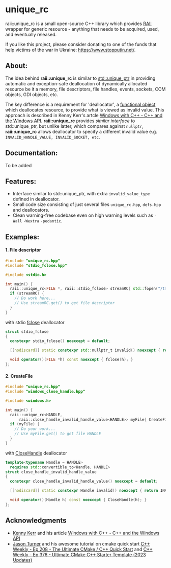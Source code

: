 # unique_rc


raii::unique_rc is a small open-source C++ library which provides [RAII](https://https://en.cppreference.com/w/cpp/language/raii) wrapper for generic resource - anything that needs to be acquired, used, and eventually released.

If you like this project, please consider donating to one of the funds
that help victims of the war in Ukraine: <https://www.stopputin.net/>.

## About:


The idea behind **raii::unique_rc** is similar to [std::unique_ptr](https://en.cppreference.com/w/cpp/memory/unique_ptr) in providing automatic and exception-safe deallocation of dynamically allocated resource be it a memory, file descriptors, file handles, events, sockets, COM objects, GDI objects, etc.

The key difference is a requirement for 'deallocator', a [functional object](https://en.cppreference.com/w/cpp/named_req/FunctionObject) which deallocates resource, to provide what is viewed as invalid value. This approach is described in Kenny Kerr's artcle [Windows with C++ - C++ and the Windows API](https://learn.microsoft.com/en-us/archive/msdn-magazine/2011/july/msdn-magazine-windows-with-c-c-and-the-windows-api). **raii::unique_rc** provides *similar interface* to std::unique_ptr, but unlike latter, which compares against `nullptr`, **raii::unique_rc** allows deallocator to specify a different invalid value e.g. `INVALID_HANDLE_VALUE, INVALID_SOCKET, etc`.

## Documentation:


To be added

## Features:

- Interface similar to std::unique_ptr, with extra `invalid_value_type` defined in deallocator.
- Small code size consisting of just several files `unique_rc.hpp`, `defs.hpp` and deallocators.
- Clean warning-free codebase even on high warning levels such as `-Wall` `-Wextra` `-pedantic`.

## Examples:

#### 1. File descriptor

``` c++
#include "unique_rc.hpp"
#include "stdio_fclose.hpp"

#include <stdio.h>

int main() {
  raii::unique_rc<FILE *, raii::stdio_fclose> streamRC{ std::fopen("/tmp/test.txt", "r+") };
  if (streamRC) {
    // Do work here...
    // Use streamRC.get() to get file descriptor
  }
}
```

  with stdio [fclose](https://en.cppreference.com/w/c/io/fclose) deallocator
``` c++
struct stdio_fclose
{
  constexpr stdio_fclose() noexcept = default;

  [[nodiscard]] static constexpr std::nullptr_t invalid() noexcept { return nullptr; }

  void operator()(FILE *h) const noexcept { fclose(h); }
};
```

#### 2. CreateFile

``` c++
#include "unique_rc.hpp"
#include "windows_close_handle.hpp"

#include <windows.h>

int main() {
  raii::unique_rc<HANDLE, 
      raii::close_handle_invalid_handle_value<HANDLE>> myFile{ CreateFile(/* params */) };
  if (myFile) {
    // Do your work...
    // Use myFile.get() to get file HANDLE
  }
}
```

  with [CloseHandle](https://learn.microsoft.com/en-us/windows/win32/api/handleapi/nf-handleapi-closehandle) deallocator
``` c++
template<typename Handle = HANDLE>
  requires std::convertible_to<Handle, HANDLE>
struct close_handle_invalid_handle_value
{
  constexpr close_handle_invalid_handle_value() noexcept = default;

  [[nodiscard]] static constexpr Handle invalid() noexcept { return INVALID_HANDLE_VALUE; }

  void operator()(Handle h) const noexcept { CloseHandle(h); }
};
```
## Acknowledgments
- [Kenny Kerr](https://github.com/kennykerr) and his article [Windows with C++ - C++ and the Windows API](https://learn.microsoft.com/en-us/archive/msdn-magazine/2011/july/msdn-magazine-windows-with-c-c-and-the-windows-api)
- [Jason Turner](https://github.com/lefticus) and his awesome tutorial on cmake quick start [C++ Weekly - Ep 208 - The Ultimate CMake / C++ Quick Start](https://youtu.be/YbgH7yat-Jo?si=YK9MUqr6yeluE5c4) and [C++ Weekly - Ep 376 - Ultimate CMake C++ Starter Template (2023 Updates)](https://youtu.be/ucl0cw9X3e8?si=Ma6CT5jBd5qlL3Ft)

